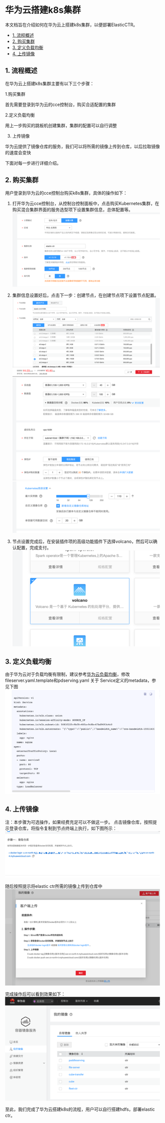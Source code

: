 # 华为云搭建k8s集群

本文档旨在介绍如何在华为云上搭建k8s集群，以便部署ElasticCTR。

* [1. 流程概述](#head1)
* [2. 购买集群](#head2)
* [3. 定义负载均衡](#head2)
* [4. 上传镜像](#head3)

## <span id='head1'>1. 流程概述</span>

在华为云上搭建k8s集群主要有以下三个步骤：

1.购买集群

首先需要登录到华为云的cce控制台，购买合适配置的集群
 
2.定义负载均衡

用上一步购买的跳板机创建集群，集群的配置可以自行调整

3. 上传镜像

华为云提供了镜像仓库的服务，我们可以将所需的镜像上传到仓库，以后拉取镜像的速度会变快

下面对每一步进行详细介绍。

## <span id='head2'>2. 购买集群</span>

用户登录到华为云的cce控制台购买k8s集群，具体的操作如下：

1. 打开华为云cce控制台，从控制台控制面板中，点击购买Kubernetes集群，在购买混合集群界面的服务选型项下设置集群信息，总体配置等。
![huawei_cce_choose_service.png](https://github.com/suoych/WebChat/raw/master/huawei_cce_choose_service.png)

2. 集群信息设置好后，点击下一步：创建节点，在创建节点项下设置节点配置。
![huawei_cce_create_node.png](https://github.com/suoych/WebChat/raw/master/huawei_cce_create_node.png)
![huawei_cce_create_node_configure.png](https://github.com/suoych/WebChat/raw/master/huawei_cce_create_node_configure.png)
![huawei_cce_create_node_configure_1.png](https://github.com/suoych/WebChat/raw/master/huawei_cce_create_node_configure_1.png)

3. 节点设置完成后，在安装插件项的高级功能插件下选择volcano，然后可以确认配置，完成支付。
![huawei_cce_plugin.png](https://github.com/suoych/WebChat/raw/master/huawei_cce_plugin.png)

## <span id='head3'>3. 定义负载均衡</span>

由于华为云对于负载均衡有限制，建议参考[华为云负载均衡](https://support.huaweicloud.com/usermanual-cce/cce_01_0014.html)，修改 fileserver.yaml.template和pdserving.yaml 关于 Service定义的metadata，参见下图
![huawei_cce_load_balancer.png](https://github.com/suoych/WebChat/raw/master/huawei_cce_load_balancer.png)


## <span id='head4'>4. 上传镜像</span>

注：本步骤为可选操作，如果经费充足可以不做这一步。
点击镜像仓库，按照提示登录仓库，将指令复制到节点终端上执行，如下图所示：
![huawei_cce_image_repo.png](https://github.com/suoych/WebChat/raw/master/huawei_cce_image_repo.png)

随后按照提示将elastic ctr所需的镜像上传到仓库中
![huawei_cce_image_upload.png](https://github.com/suoych/WebChat/raw/master/huawei_cce_image_upload.png)

完成操作后可以看到效果如下：
![huawei_cce_image_upload_success.png](https://github.com/suoych/WebChat/raw/master/huawei_cce_image_upload_success.png)

至此，我们完成了华为云搭建k8s的流程，用户可以自行搭建hdfs，部署elastic ctr。




